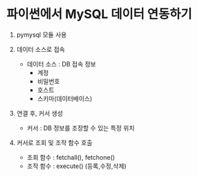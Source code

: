 
# 파이썬에서 MySQL 데이터 연동하기
1. pymysql 모듈 사용

2. 데이터 소스로 접속
    - 데이터 소스 : DB 접속 정보
        * 계정
        * 비밀번호
        * 호스트
        * 스키마(데이터베이스)

3. 연결 후, 커서 생성
    - 커서 : DB 정보를 조장할 수 있는 특정 위치

4. 커서로 조회 및 조작 함수 호출
    - 조회 함수 : fetchall(), fetchone()
    - 조작 함수 : execute()
        (등록,수정,삭제)
